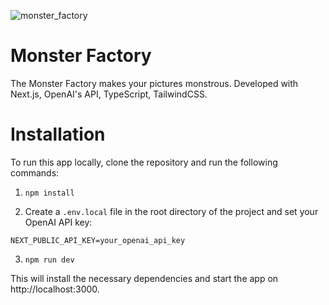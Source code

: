 
![monster_factory](https://github.com/nafisamiri/Monster-Factory/assets/75607606/12e011be-8648-40e2-a384-5ba2ead01e9d)



# Monster Factory
The Monster Factory makes your pictures monstrous. Developed with Next.js, OpenAI's API, TypeScript, TailwindCSS.

# Installation

To run this app locally, clone the repository and run the following commands:

1) `npm install`

2) Create a `.env.local` file in the root directory of the project and set your OpenAI API key:

`NEXT_PUBLIC_API_KEY=your_openai_api_key`

3) `npm run dev`

This will install the necessary dependencies and start the app on http://localhost:3000.
